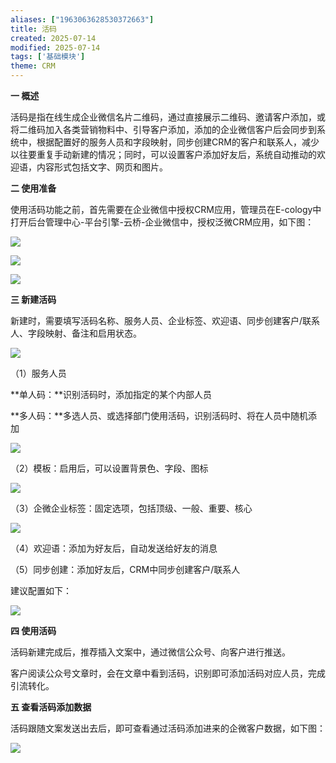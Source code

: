 ```yaml
---
aliases: ["1963063628530372663"]
title: 活码
created: 2025-07-14
modified: 2025-07-14
tags: ['基础模块']
theme: CRM
---
```


**一 概述**

活码是指在线生成企业微信名片二维码，通过直接展示二维码、邀请客户添加，或将二维码加入各类营销物料中、引导客户添加，添加的企业微信客户后会同步到系统中，根据配置好的服务人员和字段映射，同步创建CRM的客户和联系人，减少以往要重复手动新建的情况；同时，可以设置客户添加好友后，系统自动推动的欢迎语，内容形式包括文字、网页和图片。

**二 使用准备**

使用活码功能之前，首先需要在企业微信中授权CRM应用，管理员在E-cology中打开后台管理中心-平台引擎-云桥-企业微信中，授权泛微CRM应用，如下图：

![](a4461a08ca160982964f8bd78548f851.jpg)

![](b4c4d7bd059a6b7310fd9e9f3149473d.jpg)

![](fba07bc62bb87825b3e89cf091088a19.jpg)

**三 新建活码**

新建时，需要填写活码名称、服务人员、企业标签、欢迎语、同步创建客户/联系人、字段映射、备注和启用状态。

![](43775ad55384f987316f13f3090a8db5.jpg)

（1）服务人员

**单人码：**识别活码时，添加指定的某个内部人员

**多人码：**多选人员、或选择部门使用活码，识别活码时、将在人员中随机添加

![](22cea81da8c29d98e3c44ab13aaa6889.jpg)

（2）模板：启用后，可以设置背景色、字段、图标

![](8cfd2ee55279583988c2466f7d7c2321.jpg)

（3）企微企业标签：固定选项，包括顶级、一般、重要、核心

![](490612e8157d7904c9bccf58ca203145.jpg)

（4）欢迎语：添加为好友后，自动发送给好友的消息

（5）同步创建：添加好友后，CRM中同步创建客户/联系人

建议配置如下：

![](02833eb51c8a97f05d7f950ca29e3442.jpg)

**四 使用活码**

活码新建完成后，推荐插入文案中，通过微信公众号、向客户进行推送。

客户阅读公众号文章时，会在文章中看到活码，识别即可添加活码对应人员，完成引流转化。

**五 查看活码添加数据**

活码跟随文案发送出去后，即可查看通过活码添加进来的企微客户数据，如下图：

![](da19f9d70716c034dc4a05d8dad16823.jpg)